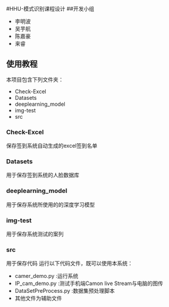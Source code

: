 #HHU-模式识别课程设计 
##开发小组
- 李明波
- 吴芋航
- 陈嘉豪
- 来睿
## 使用教程
本项目包含下列文件夹：
- Check-Excel
- Datasets
- deeplearning_model
- img-test
- src
### Check-Excel
保存签到系统自动生成的excel签到名单
### Datasets
用于保存签到系统的人脸数据库
### deeplearning_model
用于保存系统所使用的的深度学习模型
### img-test
用于保存系统测试的案列
### src
用于保存代码 
运行以下代码文件，既可以使用本系统： 
- camer_demo.py :运行系统
- IP_cam_demo.py :测试手机端Camon live Stream与电脑的图传
- DataSetPreProcess.py :数据集预处理脚本
- 其他文件为辅助文件
